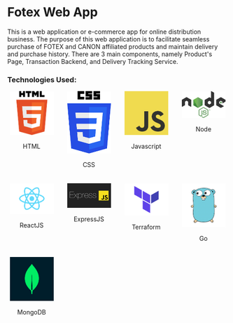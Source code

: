 # Fotex Web App

This is a web application or e-commerce app for online distribution business. The purpose of this web application is to facilitate seamless purchase of FOTEX and CANON affiliated products and maintain delivery and purchase history. There are 3 main components, namely Product's Page, Transaction Backend, and Delivery Tracking Service.

### Technologies Used:

<div style="display: grid; grid-template-columns: repeat(auto-fit, minmax(100px, 1fr)); gap: 20px; justify-items: center;">
  <div style="text-align: center;">
    <img src="images/html.png" alt="HTML Logo" width="100">
    <p>HTML</p>
  </div>
  <div style="text-align: center;">
    <img src="images/css.png" alt="CSS Logo" width="100">
    <p>CSS</p>
  </div>
  <div style="text-align: center;">
    <img src="images/js.png" alt="Javascript Logo" width="100">
    <p>Javascript</p>
  </div>
  <div style="text-align: center;">
    <img src="images/nodejs.png" alt="Node.js Logo" width="100">
    <p>Node</p>
  </div>
  <div style="text-align: center;">
    <img src="images/reactjs.png" alt="React Logo" width="100">
    <p>ReactJS</p>
  </div>
  <div style="text-align: center;">
    <img src="images/ejs.png" alt="ExpressJS Logo" width="100">
    <p>ExpressJS</p>
  </div>
  <div style="text-align: center;">
    <img src="images/terraform.png" alt="Terraform Logo" width="100">
    <p>Terraform</p>
  </div>
  <div style="text-align: center;">
    <img src="images/go.png" alt="Go Logo" width="100">
    <p>Go</p>
  </div>
  <div style="text-align: center;">
    <img src="images/mongodb.png" alt="MongoDB Logo" width="100">
    <p>MongoDB</p>
  </div>
</div>
